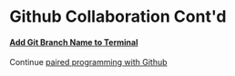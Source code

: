 # Github Collaboration Cont'd

#### [Add Git Branch Name to Terminal](https://gist.github.com/joseluisq/1e96c54fa4e1e5647940)


Continue [paired programming with Github](https://github.com/amnh/BridgeUP-STEM-SpectreCell/blob/master/units/unit_1/d03/notes/github_collaboration.md)

